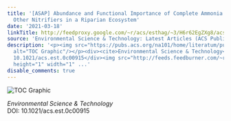 ```yaml
---
title: '[ASAP] Abundance and Functional Importance of Complete Ammonia Oxidizers and
  Other Nitrifiers in a Riparian Ecosystem'
date: '2021-03-18'
linkTitle: http://feedproxy.google.com/~r/acs/esthag/~3/H6r62EgZXg8/acs.est.0c00915
source: 'Environmental Science & Technology: Latest Articles (ACS Publications)'
description: '<p><img src="https://pubs.acs.org/na101/home/literatum/publisher/achs/journals/content/esthag/0/esthag.ahead-of-print/acs.est.0c00915/20210318/images/medium/es0c00915_0007.gif"
  alt="TOC Graphic"/></p><div><cite>Environmental Science & Technology</cite></div><div>DOI:
  10.1021/acs.est.0c00915</div><img src="http://feeds.feedburner.com/~r/acs/esthag/~4/H6r62EgZXg8"
  height="1" width="1" ...'
disable_comments: true
---
```

<p><img src="https://pubs.acs.org/na101/home/literatum/publisher/achs/journals/content/esthag/0/esthag.ahead-of-print/acs.est.0c00915/20210318/images/medium/es0c00915_0007.gif" alt="TOC Graphic"/></p><div><cite>Environmental Science & Technology</cite></div><div>DOI: 10.1021/acs.est.0c00915</div><img src="http://feeds.feedburner.com/~r/acs/esthag/~4/H6r62EgZXg8" height="1" width="1" ...